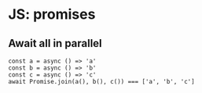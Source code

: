 # JS: promises

## Await all in parallel

```
const a = async () => 'a'
const b = async () => 'b'
const c = async () => 'c'
await Promise.join(a(), b(), c()) === ['a', 'b', 'c']
```

